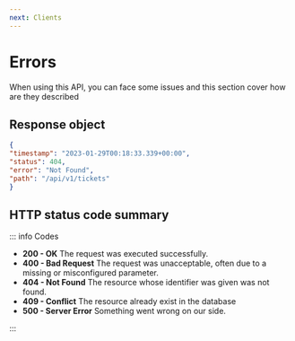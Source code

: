```yaml
---
next: Clients
---
```


# Errors

When using this API, you can face some issues and this section cover how are they described

## Response object 
```json
{
"timestamp": "2023-01-29T00:18:33.339+00:00",
"status": 404,
"error": "Not Found",
"path": "/api/v1/tickets"
}
```

## HTTP status code summary
::: info Codes

- **200 - OK** The request was executed successfully.
- **400 - Bad Request** The request was unacceptable, often due to a missing or misconfigured parameter.
- **404 - Not Found** The resource whose identifier was given was not found.
- **409 - Conflict** The resource already exist in the database
- **500 - Server Error** Something went wrong on our side.

:::
